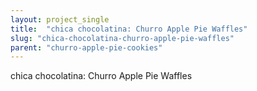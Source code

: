 ```yaml
---
layout: project_single
title:  "chica chocolatina: Churro Apple Pie Waffles"
slug: "chica-chocolatina-churro-apple-pie-waffles"
parent: "churro-apple-pie-cookies"
---
```

chica chocolatina: Churro Apple Pie Waffles